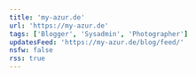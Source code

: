 ```yaml
---
title: 'my-azur.de'
url: 'https://my-azur.de'
tags: ['Blogger', 'Sysadmin', 'Photographer']
updatesFeed: 'https://my-azur.de/blog/feed/'
nsfw: false
rss: true
---
```

